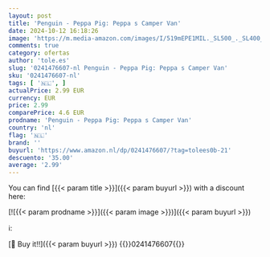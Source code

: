 ```yaml
---
layout: post
title: 'Penguin - Peppa Pig: Peppa s Camper Van'
date: 2024-10-12 16:18:26
image: 'https://m.media-amazon.com/images/I/519mEPE1MIL._SL500_._SL400_.jpg'
comments: true
category: ofertas
author: 'tole.es'
slug: '0241476607-nl Penguin - Peppa Pig: Peppa s Camper Van'
sku: '0241476607-nl'
tags: [ '🇳🇱', ]
actualPrice: 2.99 EUR
currency: EUR
price: 2.99
comparePrice: 4.6 EUR
prodname: 'Penguin - Peppa Pig: Peppa s Camper Van'
country: 'nl'
flag: '🇳🇱'
brand: ''
buyurl: 'https://www.amazon.nl/dp/0241476607/?tag=tolees0b-21'
descuento: '35.00'
average: '2.99'
---
```


You can find [{{< param title >}}]({{< param buyurl >}}) with a discount here:

[![{{< param prodname >}}]({{< param image >}})]({{< param buyurl >}})

ℹ️:


[🛒 Buy it!!]({{< param buyurl >}})
{{<world>}}0241476607{{</world>}}

